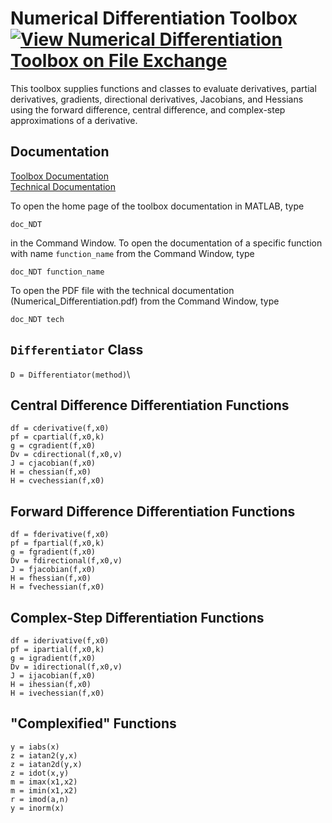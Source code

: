 # Numerical Differentiation Toolbox [![View Numerical Differentiation Toolbox on File Exchange](https://www.mathworks.com/matlabcentral/images/matlab-file-exchange.svg)](https://www.mathworks.com/matlabcentral/fileexchange/97267-numerical-differentiation-toolbox)

This toolbox supplies functions and classes to evaluate derivatives, partial derivatives, gradients, directional derivatives, Jacobians, and Hessians using the forward difference, central difference, and complex-step approximations of a derivative.


## Documentation

[Toolbox Documentation](https://tamaskis.github.io/Numerical_Differentiation_Toolbox-MATLAB/)\
[Technical Documentation](https://tamaskis.github.io/files/Numerical_Differentiation.pdf)

To open the home page of the toolbox documentation in MATLAB, type

```
doc_NDT
```

in the Command Window. To open the documentation of a specific function with name `function_name` from the Command Window, type

```
doc_NDT function_name
```

To open the PDF file with the technical documentation (Numerical_Differentiation.pdf) from the Command Window, type

```
doc_NDT tech
```


## `Differentiator` Class

`D = Differentiator(method)`\


## Central Difference Differentiation Functions

`df = cderivative(f,x0)`\
`pf = cpartial(f,x0,k)`\
`g = cgradient(f,x0)`\
`Dv = cdirectional(f,x0,v)`\
`J = cjacobian(f,x0)`\
`H = chessian(f,x0)`\
`H = cvechessian(f,x0)`


## Forward Difference Differentiation Functions

`df = fderivative(f,x0)`\
`pf = fpartial(f,x0,k)`\
`g = fgradient(f,x0)`\
`Dv = fdirectional(f,x0,v)`\
`J = fjacobian(f,x0)`\
`H = fhessian(f,x0)`\
`H = fvechessian(f,x0)`


## Complex-Step Differentiation Functions

`df = iderivative(f,x0)`\
`pf = ipartial(f,x0,k)`\
`g = igradient(f,x0)`\
`Dv = idirectional(f,x0,v)`\
`J = ijacobian(f,x0)`\
`H = ihessian(f,x0)`\
`H = ivechessian(f,x0)`


## "Complexified" Functions
`y = iabs(x)`\
`z = iatan2(y,x)`\
`z = iatan2d(y,x)`\
`z = idot(x,y)`\
`m = imax(x1,x2)`\
`m = imin(x1,x2)`\
`r = imod(a,n)`\
`y = inorm(x)`
